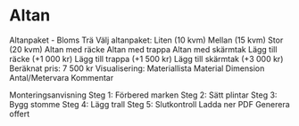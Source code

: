 # Altan
Altanpaket - Bloms Trä
Välj altanpaket:
  Liten (10 kvm)
  Mellan (15 kvm)
  Stor (20 kvm)
  Altan med räcke
  Altan med trappa
  Altan med skärmtak
Lägg till räcke (+1 000 kr)
Lägg till trappa (+1 500 kr)
Lägg till skärmtak (+3 000 kr)
Beräknat pris: 7 500 kr
Visualisering:
Materiallista
Material
Dimension
Antal/Metervara
Kommentar

Monteringsanvisning
Steg 1: Förbered marken
Steg 2: Sätt plintar
Steg 3: Bygg stomme
Steg 4: Lägg trall
Steg 5: Slutkontroll
Ladda ner PDF Generera offert

